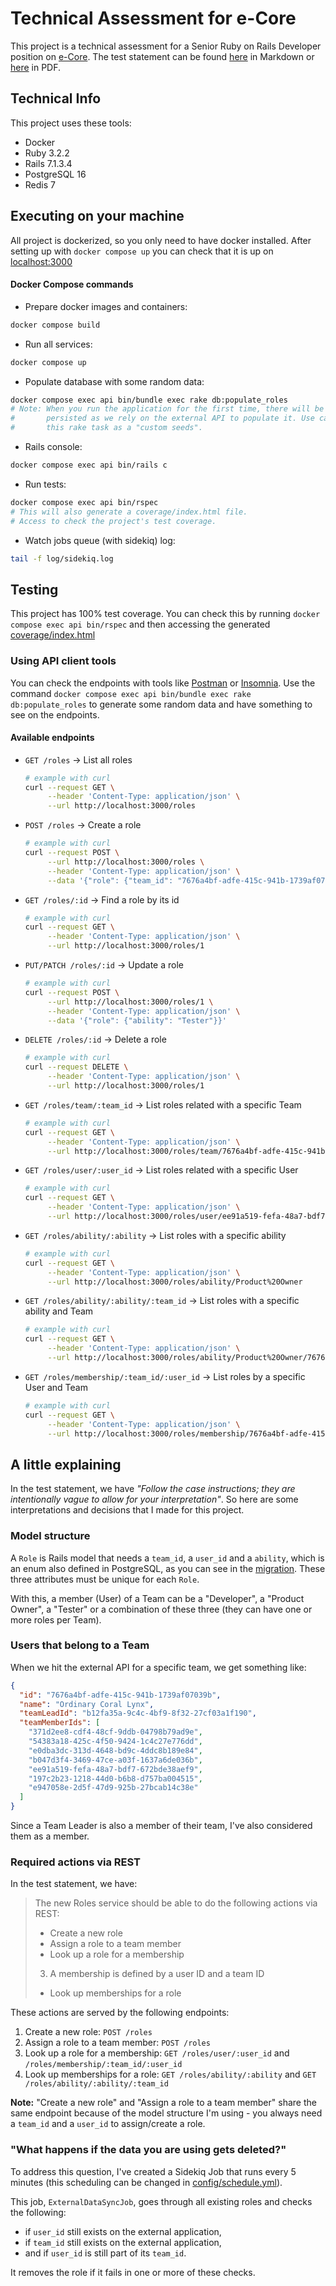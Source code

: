 # Technical Assessment for e-Core
This project is a technical assessment for a Senior Ruby on Rails Developer position on
[e-Core](https://www.e-core.com/). The test statement can be found [here](./docs/technical-test-statement.md)
in Markdown or [here](./docs/technical-test-statement.pdf) in PDF.

## Technical Info
This project uses these tools:
- Docker
- Ruby 3.2.2
- Rails 7.1.3.4
- PostgreSQL 16
- Redis 7

## Executing on your machine
All project is dockerized, so you only need to  have docker installed. After setting up with `docker compose up` you
can check that it is up on [localhost:3000](http://localhost:3000)

#### Docker Compose commands
- Prepare docker images and containers:
```sh
docker compose build
```

- Run all services:
```sh
docker compose up
```

- Populate database with some random data:
```sh
docker compose exec api bin/bundle exec rake db:populate_roles
# Note: When you run the application for the first time, there will be no data
#       persisted as we rely on the external API to populate it. Use can use
#       this rake task as a "custom seeds".
```

- Rails console:
```sh
docker compose exec api bin/rails c
```

- Run tests:
```sh
docker compose exec api bin/rspec
# This will also generate a coverage/index.html file.
# Access to check the project's test coverage.
```

- Watch jobs queue (with sidekiq) log:
```sh
tail -f log/sidekiq.log
```

## Testing
This project has 100% test coverage. You can check this by running
`docker compose exec api bin/rspec` and then accessing the generated
[coverage/index.html](./coverage/index.html)

### Using API client tools
You can check the endpoints with tools like [Postman](https://www.postman.com/) or
[Insomnia](https://insomnia.rest/). Use the command
`docker compose exec api bin/bundle exec rake db:populate_roles` to generate some random data and
have something to see on the endpoints.

#### Available endpoints
- `GET /roles` → List all roles
   ```sh
   # example with curl
   curl --request GET \
        --header 'Content-Type: application/json' \
        --url http://localhost:3000/roles
   ```
- `POST /roles` → Create a role
   ```sh
   # example with curl
   curl --request POST \
        --url http://localhost:3000/roles \
        --header 'Content-Type: application/json' \
        --data '{"role": {"team_id": "7676a4bf-adfe-415c-941b-1739af07039b", "user_id": "b12fa35a-9c4c-4bf9-8f32-27cf03a1f190", "ability": "Developer"}}'
   ```
- `GET /roles/:id` → Find a role by its id
   ```sh
   # example with curl
   curl --request GET \
        --header 'Content-Type: application/json' \
        --url http://localhost:3000/roles/1
   ```
- `PUT/PATCH /roles/:id` → Update a role
   ```sh
   # example with curl
   curl --request POST \
        --url http://localhost:3000/roles/1 \
        --header 'Content-Type: application/json' \
        --data '{"role": {"ability": "Tester"}}'
   ```
- `DELETE /roles/:id` → Delete a role
   ```sh
   # example with curl
   curl --request DELETE \
        --header 'Content-Type: application/json' \
        --url http://localhost:3000/roles/1
   ```
- `GET /roles/team/:team_id` → List roles related with a specific Team
   ```sh
   # example with curl
   curl --request GET \
        --header 'Content-Type: application/json' \
        --url http://localhost:3000/roles/team/7676a4bf-adfe-415c-941b-1739af07039b
   ```
- `GET /roles/user/:user_id` → List roles related with a specific User
   ```sh
   # example with curl
   curl --request GET \
        --header 'Content-Type: application/json' \
        --url http://localhost:3000/roles/user/ee91a519-fefa-48a7-bdf7-672bde38aef9
   ```
- `GET /roles/ability/:ability` → List roles with a specific ability
   ```sh
   # example with curl
   curl --request GET \
        --header 'Content-Type: application/json' \
        --url http://localhost:3000/roles/ability/Product%20Owner
   ```
- `GET /roles/ability/:ability/:team_id` → List roles with a specific ability and Team
   ```sh
   # example with curl
   curl --request GET \
        --header 'Content-Type: application/json' \
        --url http://localhost:3000/roles/ability/Product%20Owner/7676a4bf-adfe-415c-941b-1739af07039b
   ```
- `GET /roles/membership/:team_id/:user_id` → List roles by a specific User and Team
   ```sh
   # example with curl
   curl --request GET \
        --header 'Content-Type: application/json' \
        --url http://localhost:3000/roles/membership/7676a4bf-adfe-415c-941b-1739af07039b/ee91a519-fefa-48a7-bdf7-672bde38aef9
   ```

## A little explaining
In the test statement, we have *"Follow the case instructions; they are intentionally vague to allow
for your interpretation"*. So here are some interpretations and decisions that I made for this project.

### Model structure
A `Role` is Rails model that needs a `team_id`, a `user_id` and a `ability`, which is an enum also
defined in PostgreSQL, as you can see in the [migration](./db/migrate/20240627190019_create_roles.rb).
These three attributes must be unique for each `Role`.

With this, a member (User) of a Team can be a "Developer", a "Product Owner", a "Tester" or a
combination of these three (they can have one or more roles per Team).

### Users that belong to a Team
When we hit the external API for a specific team, we get something like:
```json
{
  "id": "7676a4bf-adfe-415c-941b-1739af07039b",
  "name": "Ordinary Coral Lynx",
  "teamLeadId": "b12fa35a-9c4c-4bf9-8f32-27cf03a1f190",
  "teamMemberIds": [
    "371d2ee8-cdf4-48cf-9ddb-04798b79ad9e",
    "54383a18-425c-4f50-9424-1c4c27e776dd",
    "e0dba3dc-313d-4648-bd9c-4ddc8b189e84",
    "b047d3f4-3469-47ce-a03f-1637a6de036b",
    "ee91a519-fefa-48a7-bdf7-672bde38aef9",
    "197c2b23-1218-44d0-b6b8-d757ba004515",
    "e947058e-2d5f-47d9-925b-27bcab14c38e"
  ]
}
```
Since a Team Leader is also a member of their team, I've also considered them as a member.

### Required actions via REST
In the test statement, we have:
> The new Roles service should be able to do the following actions via REST:
> - Create a new role
> - Assign a role to a team member
> - Look up a role for a membership
>
> 3) A membership is defined by a user ID and a team ID
> - Look up memberships for a role

These actions are served by the following endpoints:
1. Create a new role: `POST /roles`
2. Assign a role to a team member: `POST /roles`
3. Look up a role for a membership: `GET /roles/user/:user_id` and `/roles/membership/:team_id/:user_id`
4. Look up memberships for a role: `GET /roles/ability/:ability` and `GET /roles/ability/:ability/:team_id`

**Note:** "Create a new role" and "Assign a role to a team member" share the same endpoint because of the
model structure I'm using - you always need a `team_id` and a `user_id` to assign/create a role.


### "What happens if the data you are using gets deleted?"
To address this question, I've created a Sidekiq Job that runs every 5 minutes (this scheduling can
be changed in [config/schedule.yml](./config/schedule.yml)).

This job, `ExternalDataSyncJob`, goes through all existing roles and checks the following:
- if `user_id` still exists on the external application,
- if `team_id` still exists on the external application,
- and if `user_id` is still part of its `team_id`.

It removes the role if it fails in one or more of these checks.
